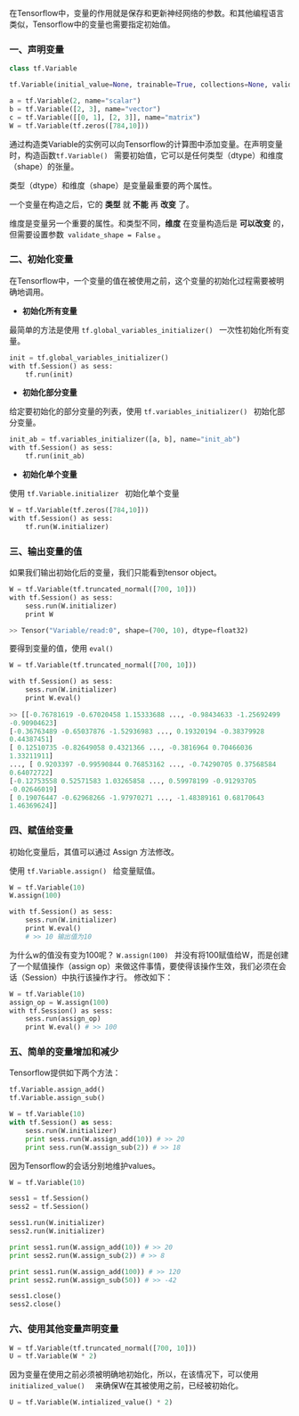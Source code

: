 在Tensorflow中，变量的作用就是保存和更新神经网络的参数。和其他编程语言类似，Tensorflow中的变量也需要指定初始值。

### 一、声明变量

```python
class tf.Variable 
```
```python
tf.Variable(initial_value=None, trainable=True, collections=None, validate_shape=True, caching_device=None, name=None, variable_def=None, dtype=None, excepted_shape=None, import_scope=None)
```
```python
a ​=​ tf​.​Variable​(​2​,​ name​=​"scalar"​)
b ​=​ tf​.​Variable​([​2​,​ ​3​],​ name​=​"vector"​)
c ​=​ tf​.​Variable​([[​0​,​ ​1​],​ ​[​2​,​ ​3​]],​ name​=​"matrix"​)
W ​=​ tf​.​Variable​(​tf​.​zeros​([​784​,​10​]))
```
通过构造类Variable的实例可以向Tensorflow的计算图中添加变量。在声明变量时，构造函数```tf.Variable() ``` 需要初始值，它可以是任何类型（dtype）和维度（shape）的张量。

类型（dtype）和维度（shape）是变量最重要的两个属性。

一个变量在构造之后，它的 **类型** 就 **不能** 再 **改变** 了。

维度是变量另一个重要的属性。和类型不同，**维度** 在变量构造后是 **可以改变** 的，但需要设置参数``` validate_shape = False``` 。


### 二、初始化变量

在Tensorflow中，一个变量的值在被使用之前，这个变量的初始化过程需要被明确地调用。

- **初始化所有变量**

最简单的方法是使用 ```tf.global_variables_initializer() ``` 一次性初始化所有变量。

``` python
init ​=​ tf​.​global_variables_initializer​()
with​ tf​.​Session​()​ ​as​ sess:
	tf​.​run​(​init)
```
- **初始化部分变量**

给定要初始化的部分变量的列表，使用 ``` tf.variables_initializer()  ```  初始化部分变量。

```python
init_ab ​=​ tf​.​variables_initializer​([​a​,​ b​],​ name​=​"init_ab")
with​ tf​.​Session​()​ ​as​ sess:
	tf​.​run​(​init_ab)
```
- **初始化单个变量**

使用 ```tf.Variable.initializer ``` 初始化单个变量

```python
W ​=​ tf​.​Variable​(​tf​.​zeros​([​784​,​10​]))
with​ tf​.​Session​()​ ​as​ sess:
	tf​.​run​(​W​.​initializer)
```


### 三、输出变量的值

如果我们输出初始化后的变量，我们只能看到tensor object。

```python
W ​=​ tf​.​Variable​(​tf​.​truncated_normal​([​700​,​ ​10​]))
with​ tf​.​Session​()​ ​as​ sess:
	sess​.​run​(​W​.​initializer)
	print​ W

>>​ ​Tensor​(​"Variable/read:0"​,​ shape​=(​700​,​ ​10​),​ dtype​=​float32)
```

要得到变量的值，使用 ```eval() ```

```python
W ​=​ tf​.​Variable​(​tf​.​truncated_normal​([​700​,​ ​10​]))

with​ tf​.​Session​()​ ​as​ sess:
	sess​.​run​(​W​.​initializer)
	print​ W​.​eval​()
	
>>​ ​[[-​0.76781619​ ​-​0.67020458​ ​1.15333688​ ​...,​ ​-​0.98434633​ ​-​1.25692499
​-​0.90904623]
​[-​0.36763489​ ​-​0.65037876​ ​-​1.52936983​ ​...,​ ​0.19320194​ ​-​0.38379928
​0.44387451]
​[​ ​0.12510735​ ​-​0.82649058​ ​0.4321366​ ​...,​ ​-​0.3816964​ ​0.70466036
​1.33211911]
​..., ​[​ ​0.9203397​ ​-​0.99590844​ ​0.76853162​ ​...,​ ​-​0.74290705​ ​0.37568584
​0.64072722]
​[-​0.12753558​ ​0.52571583​ ​1.03265858​ ​...,​ ​0.59978199​ ​-​0.91293705
​-​0.02646019]
​[​ ​0.19076447​ ​-​0.62968266​ ​-​1.97970271​ ​...,​ ​-​1.48389161​ ​0.68170643
​1.46369624​]]
```

### 四、赋值给变量

初始化变量后，其值可以通过 Assign 方法修改。

使用 ```tf.Variable.assign() ``` 给变量赋值。

```python
W ​=​ tf​.​Variable​(​10​)
W​.​assign​(​100​)

with​ tf​.​Session​()​ ​as​ sess:
	sess​.​run​(​W​.​initializer)
	print​ W​.​eval​() 
	# >> 10 输出值为10
```
为什么w的值没有变为100呢？
```W​.​assign​(​100​) ``` 并没有将100赋值给W，而是创建了一个赋值操作（assign op）来做这件事情，要使得该操作生效，我们必须在会话（Session）中执行该操作才行。
修改如下：

```python
W ​=​ tf​.​Variable​(​10​)
assign_op = W​.​assign​(​100​)
with​ tf​.​Session​()​ ​as​ sess:
	sess​.​run​(​assign_op)
	print​ W​.​eval​() # >> 100
```

### 五、简单的变量增加和减少

Tensorflow提供如下两个方法：

```python
tf.Variable.assign_add()
tf.Variable.assign_sub()
```
```python
W = tf.Variable(10)
with tf.Session() as sess:
	sess.run(W.initializer)
	print sess.run(W.assign_add(10)) # >> 20
	print sess.run(W.assign_sub(2)) # >> 18
```

因为Tensorflow的会话分别地维护values。

```python
W = tf.Variable(10)

sess1 = tf.Session()
sess2 = tf.Session()

sess1.run(W.initializer)
sess2.run(W.initializer)

print sess1.run(W.assign_add(10)) # >> 20
print sess2.run(W.assign_sub(2)) # >> 8

print sess1.run(W.assign_add(100)) # >> 120
print sess2.run(W.assign_sub(50)) # >> -42

sess1.close()
sess2.close()
```

### 六、使用其他变量声明变量

```python
W ​=​ tf​.​Variable​(​tf​.​truncated_normal​([​700​,​ ​10​]))
U ​=​ tf​.​Variable​(​W ​*​ ​2)
```

因为变量在使用之前必须被明确地初始化，所以，在该情况下，可以使用 ```initialized_value()  ``` 来确保W在其被使用之前，已经被初始化。

```python
U ​=​ tf​.​Variable​(​W​.​intialized_value​()​ ​*​ ​2)
```
